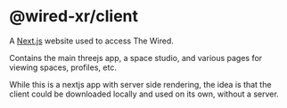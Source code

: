 # @wired-xr/client

A [Next.js](https://nextjs.org/) website used to access The Wired.

Contains the main threejs app, a space studio, and various pages for viewing spaces, profiles, etc.

While this is a nextjs app with server side rendering, the idea is that the client could be downloaded locally and used on its own, without a server.
